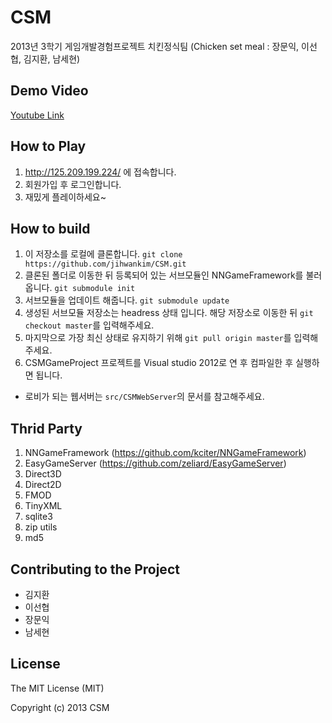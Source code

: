 CSM
===

2013년 3학기 게임개발경험프로젝트 치킨정식팀 (Chicken set meal : 장문익, 이선협, 김지환, 남세현)

Demo Video
----------
[Youtube Link](https://www.youtube.com/watch?v=CjgzqgIMD6I&t=6s)

How to Play
-----------
1. http://125.209.199.224/ 에 접속합니다.
2. 회원가입 후 로그인합니다.
3. 재밌게 플레이하세요~

How to build
------------

1. 이 저장소를 로컬에 클론합니다. `git clone https://github.com/jihwankim/CSM.git`
2. 클론된 폴더로 이동한 뒤 등록되어 있는 서브모듈인 NNGameFramework를 불러옵니다. `git submodule init`
3. 서브모듈을 업데이트 해줍니다. `git submodule update`
4. 생성된 서브모듈 저장소는 headress 상태 입니다. 해당 저장소로 이동한 뒤 `git checkout master`를 입력해주세요.
5. 마지막으로 가장 최신 상태로 유지하기 위해 `git pull origin master`를 입력해주세요.
6. CSMGameProject 프로젝트를 Visual studio 2012로 연 후 컴파일한 후 실행하면 됩니다.

* 로비가 되는 웹서버는 `src/CSMWebServer`의 문서를 참고해주세요.

Thrid Party
-----------

1. NNGameFramework (https://github.com/kciter/NNGameFramework)
2. EasyGameServer (https://github.com/zeliard/EasyGameServer)
3. Direct3D
4. Direct2D
5. FMOD
6. TinyXML
7. sqlite3
8. zip utils
9. md5

Contributing to the Project
---------------------------

* 김지환
* 이선협
* 장문익
* 남세현

License
-------
The MIT License (MIT)

Copyright (c) 2013 CSM

